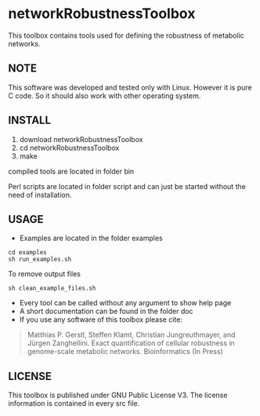 # networkRobustnessToolbox
This toolbox contains tools used for defining the robustness of metabolic
networks.

## NOTE
This software was developed and tested only with Linux. However it is pure C
code.  So it should also work with other operating system.

## INSTALL
1. download networkRobustnessToolbox
2. cd networkRobustnessToolbox
3. make

compiled tools are located in folder bin

Perl scripts are located in folder script and can just be started without the
need of installation.

## USAGE
* Examples are located in the folder examples
```
cd examples
sh run_examples.sh
```
To remove output files
```
sh clean_example_files.sh
```
   
* Every tool can be called without any argument to show help page
* A short documentation can be found in the folder doc
* If you use any software of this toolbox please cite: 

> Matthias P. Gerstl, Steffen Klamt, Christian Jungreuthmayer, and Jürgen Zanghellini.
> Exact quantification of cellular robustness in genome-scale metabolic networks. 
> Bioinformatics (In Press)

## LICENSE
This toolbox is published under GNU Public License V3. The license information
is contained in every src file.

